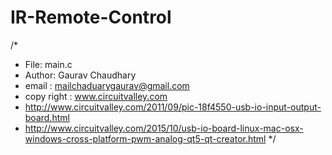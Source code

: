 IR-Remote-Control
=================
/* 
 * File:   main.c
 * Author: Gaurav Chaudhary
 * email : mailchaduarygaurav@gmail.com
 * copy right : www.circuitvalley.com 
 * http://www.circuitvalley.com/2011/09/pic-18f4550-usb-io-input-output-board.html
 * http://www.circuitvalley.com/2015/10/usb-io-board-linux-mac-osx-windows-cross-platform-pwm-analog-qt5-qt-creator.html
 */
